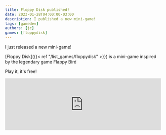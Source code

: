 ```yaml
---
title: Floppy Disk published!
date: 2023-01-28T04:00:00-03:00
description: I published a new mini-game!
tags: [gamedev]
authors: [jc]
games: [floppydisk]
---
```


I just released a new mini-game!

[Floppy Disk]({{< ref "/list_games/floppydisk" >}}) is a mini-game inspired by the legendary game Flappy Bird

Play it, it's free!

<iframe src="https://itch.io/embed/1897440?linkback=true&amp;bg_color=16171a&amp;fg_color=fafdff&amp;link_color=ff2674&amp;border_color=222" width="100%" height="167" frameborder="0"><a href="https://juancolacelli.itch.io/floppydisk">Floppy Disk by Juan Colacelli</a></iframe>
